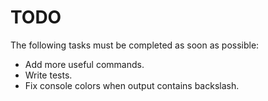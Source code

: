 TODO
====

The following tasks must be completed as soon as possible:

   - Add more useful commands.
   - Write tests.
   - Fix console colors when output contains backslash.
